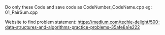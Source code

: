 Do only these Code and save code as CodeNumber_CodeName.cpp  eg: 01_PairSum.cpp

Website to find problem statement:
https://medium.com/techie-delight/500-data-structures-and-algorithms-practice-problems-35afe8a1e222
